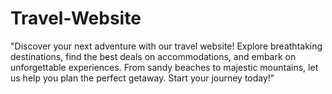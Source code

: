 # Travel-Website

"Discover your next adventure with our travel website! Explore breathtaking destinations, find the best deals on accommodations, and embark on unforgettable experiences. From sandy beaches to majestic mountains, let us help you plan the perfect getaway. Start your journey today!"





